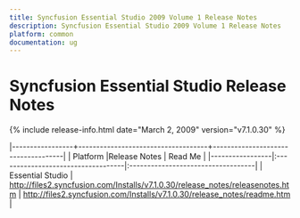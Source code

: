 ```yaml
---
title: Syncfusion Essential Studio 2009 Volume 1 Release Notes  
description: Syncfusion Essential Studio 2009 Volume 1 Release Notes  
platform: common
documentation: ug
---
```


# Syncfusion Essential Studio Release Notes  

{% include release-info.html date="March 2, 2009"  version="v7.1.0.30" %} 

|-----------------+------------------------------------+------------------------------------|
|   Platform      |Release Notes                       | Read Me                            |
|-----------------|:-----------------------------------|:-----------------------------------|
| Essential Studio  | <http://files2.syncfusion.com/Installs/v7.1.0.30/release_notes/releasenotes.htm> | <http://files2.syncfusion.com/Installs/v7.1.0.30/release_notes/readme.htm> |



